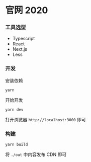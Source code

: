 # 官网 2020

### 工具选型

* Typescript
* React
* Next.js
* Less

### 开发

安装依赖

```shell
yarn
```

开始开发

```shell
yarn dev
```

打开浏览器 `http://localhost:3000` 即可

### 构建

```shell
yarn build
```

将 `./out` 中内容发布 CDN 即可
